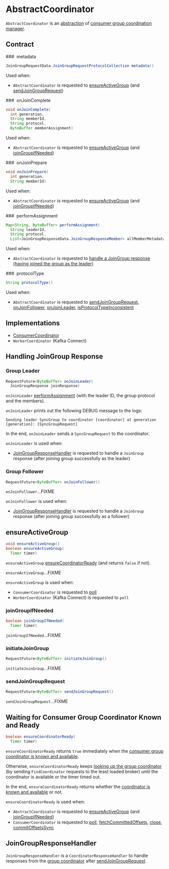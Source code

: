 # AbstractCoordinator

`AbstractCoordinator` is an [abstraction](#contract) of [consumer group coordination manager](#implementations).

## Contract

### <span id="metadata"> metadata

```java
JoinGroupRequestData.JoinGroupRequestProtocolCollection metadata()
```

Used when:

* `AbstractCoordinator` is requested to [ensureActiveGroup](#ensureActiveGroup) (and [sendJoinGroupRequest](#sendJoinGroupRequest))

### <span id="onJoinComplete"> onJoinComplete

```java
void onJoinComplete(
  int generation,
  String memberId,
  String protocol,
  ByteBuffer memberAssignment)
```

Used when:

* `AbstractCoordinator` is requested to [ensureActiveGroup](#ensureActiveGroup) (and [joinGroupIfNeeded](#joinGroupIfNeeded))

### <span id="onJoinPrepare"> onJoinPrepare

```java
void onJoinPrepare(
  int generation,
  String memberId)
```

Used when:

* `AbstractCoordinator` is requested to [ensureActiveGroup](#ensureActiveGroup) (and [joinGroupIfNeeded](#joinGroupIfNeeded))

### <span id="performAssignment"> performAssignment

```java
Map<String, ByteBuffer> performAssignment(
  String leaderId,
  String protocol,
  List<JoinGroupResponseData.JoinGroupResponseMember> allMemberMetadata)
```

Used when:

* `AbstractCoordinator` is requested to [handle a JoinGroup response (having joined the group as the leader)](#onJoinLeader)

### <span id="protocolType"> protocolType

```java
String protocolType()
```

Used when:

* `AbstractCoordinator` is requested to [sendJoinGroupRequest](#sendJoinGroupRequest), [onJoinFollower](#onJoinFollower), [onJoinLeader](#onJoinLeader), [isProtocolTypeInconsistent](#isProtocolTypeInconsistent)

## Implementations

* [ConsumerCoordinator](ConsumerCoordinator.md)
* `WorkerCoordinator` (Kafka Connect)

## Handling JoinGroup Response

### <span id="onJoinLeader"> Group Leader

```java
RequestFuture<ByteBuffer> onJoinLeader(
  JoinGroupResponse joinResponse)
```

`onJoinLeader` [performAssignment](#performAssignment) (with the leader ID, the group protocol and the members).

`onJoinLeader` prints out the following DEBUG message to the logs:

```text
Sending leader SyncGroup to coordinator [coordinator] at generation [generation]: [SyncGroupRequest]
```

In the end, `onJoinLeader` sends a `SyncGroupRequest` to the coordinator.

`onJoinLeader` is used when:

* [JoinGroupResponseHandler](#JoinGroupResponseHandler) is requested to handle a `JoinGroup` response (after joining group successfully as the leader)

### <span id="onJoinFollower"> Group Follower

```java
RequestFuture<ByteBuffer> onJoinFollower()
```

`onJoinFollower`...FIXME

`onJoinFollower` is used when:

* [JoinGroupResponseHandler](#JoinGroupResponseHandler) is requested to handle a `JoinGroup` response (after joining group successfully as a follower)

## <span id="ensureActiveGroup"> ensureActiveGroup

```java
void ensureActiveGroup()
boolean ensureActiveGroup(
  Timer timer)
```

`ensureActiveGroup` [ensureCoordinatorReady](#ensureCoordinatorReady) (and returns `false` if not).

`ensureActiveGroup`...FIXME

`ensureActiveGroup` is used when:

* `ConsumerCoordinator` is requested to [poll](ConsumerCoordinator.md#poll)
* `WorkerCoordinator` (Kafka Connect) is requested to `poll`

### <span id="joinGroupIfNeeded"> joinGroupIfNeeded

```java
boolean joinGroupIfNeeded(
  Timer timer)
```

`joinGroupIfNeeded`...FIXME

### <span id="initiateJoinGroup"> initiateJoinGroup

```java
RequestFuture<ByteBuffer> initiateJoinGroup()
```

`initiateJoinGroup`...FIXME

### <span id="sendJoinGroupRequest"> sendJoinGroupRequest

```java
RequestFuture<ByteBuffer> sendJoinGroupRequest()
```

`sendJoinGroupRequest`...FIXME

## <span id="ensureCoordinatorReady"> Waiting for Consumer Group Coordinator Known and Ready

```java
boolean ensureCoordinatorReady(
  Timer timer)
```

`ensureCoordinatorReady` returns `true` immediately when the [consumer group coordinator is known and available](#coordinatorUnknown).

Otherwise, `ensureCoordinatorReady` keeps [looking up the group coordinator](#lookupCoordinator) (by sending `FindCoordinator` requests to the least loaded broker) until the coordinator is available or the timer timed out.

In the end, `ensureCoordinatorReady` returns whether the [coordinator is known and available](#coordinatorUnknown) or not.

`ensureCoordinatorReady` is used when:

* `AbstractCoordinator` is requested to [ensureActiveGroup](#ensureActiveGroup) (and [joinGroupIfNeeded](#joinGroupIfNeeded))
* `ConsumerCoordinator` is requested to [poll](ConsumerCoordinator.md#poll), [fetchCommittedOffsets](ConsumerCoordinator.md#fetchCommittedOffsets), [close](ConsumerCoordinator.md#close), [commitOffsetsSync](ConsumerCoordinator.md#commitOffsetsSync)

## <span id="JoinGroupResponseHandler"> JoinGroupResponseHandler

`JoinGroupResponseHandler` is a `CoordinatorResponseHandler` to handle responses from the [group coordinator](#coordinator) after [sendJoinGroupRequest](#sendJoinGroupRequest).
